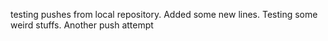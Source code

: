 testing pushes from local repository.
Added some new lines.
Testing some weird stuffs.
Another push attempt
